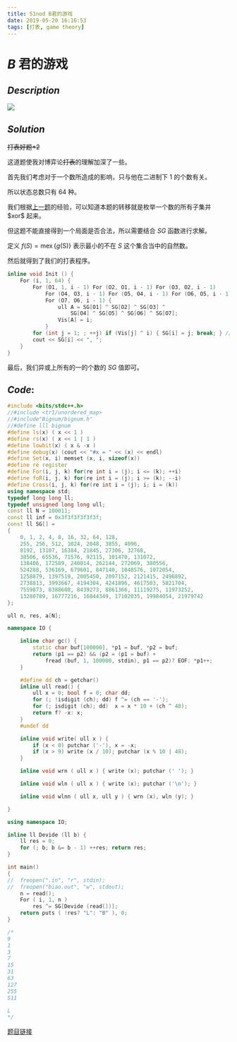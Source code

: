 ```yaml
---
title: 51nod B君的游戏
date: 2019-05-20 16:16:53
tags: [打表, game theory]
---
```


# $B$ 君的游戏



## $Description$

![](https://s2.ax1x.com/2019/05/20/Ex12C9.png)



## $Solution$

~~打表好题*2~~

这道题使我对博弈论~~打表~~的理解加深了一些。

首先我们考虑对于一个数所造成的影响，只与他在二进制下 $1$ 的个数有关。

所以状态总数只有 $64$ 种。

我们根据[上一题]([https://cesarelg.github.io/2019/05/20/51nod-%E5%B0%8FC%E7%9A%84%E6%B8%B8%E6%88%8F/](https://cesarelg.github.io/2019/05/20/51nod-小C的游戏/))的经验，可以知道本题的转移就是枚举一个数的所有子集并 $xor$ 起来。

但这题不能直接得到一个局面是否合法，所以需要结合 $SG$ 函数进行求解。

定义 $f(S) = \operatorname{mex}\{g(\mathrm{S})\}$ 表示最小的不在 $S$ 这个集合当中的自然数。

然后就得到了我们的打表程序。

```cpp
inline void Init () {
    For (i, 1, 64) {
        For (O1, 1, i - 1) For (O2, O1, i - 1) For (O3, O2, i - 1) 
            For (O4, O3, i - 1) For (O5, O4, i - 1) For (O6, O5, i - 1) 
            For (O7, O6, i - 1) {
                ull A = SG[O1] ^ SG[O2] ^ SG[O3] ^ 
                    SG[O4] ^ SG[O5] ^ SG[O6] ^ SG[O7];
                Vis[A] = i;
            }
        for (int j = 1; ; ++j) if (Vis[j] ^ i) { SG[i] = j; break; } // 暴力求 mex 
        cout << SG[i] << ", ";
    }
}
```



最后，我们异或上所有的一的个数的 $SG$ 值即可。



## $Code:$

```cpp
#include <bits/stdc++.h>
//#include <tr1/unordered_map>
//#include"Bignum/bignum.h"
//#define lll bignum
#define ls(x) ( x << 1 )
#define rs(x) ( x << 1 | 1 )
#define lowbit(x) ( x & -x )
#define debug(x) (cout << "#x = " << (x) << endl)
#define Set(x, i) memset (x, i, sizeof(x))
#define re register
#define For(i, j, k) for(re int i = (j); i <= (k); ++i)
#define foR(i, j, k) for(re int i = (j); i >= (k); --i)
#define Cross(i, j, k) for(re int i = (j); i; i = (k))
using namespace std;
typedef long long ll;
typedef unsigned long long ull;
const ll N = 100011;
const ll inf = 0x3f3f3f3f3f3f;
const ll SG[] = 
{
    0, 1, 2, 4, 8, 16, 32, 64, 128, 
    255, 256, 512, 1024, 2048, 3855, 4096, 
    8192, 13107, 16384, 21845, 27306, 32768, 
    38506, 65536, 71576, 92115, 101470, 131072, 
    138406, 172589, 240014, 262144, 272069, 380556, 
    524288, 536169, 679601, 847140, 1048576, 1072054, 
    1258879, 1397519, 2005450, 2097152, 2121415, 2496892, 
    2738813, 3993667, 4194304, 4241896, 4617503, 5821704, 
    7559873, 8388608, 8439273, 8861366, 11119275, 11973252, 
    13280789, 16777216, 16844349, 17102035, 19984054, 21979742
};

ull n, res, a[N];

namespace IO {

    inline char gc() {
        static char buf[100000], *p1 = buf, *p2 = buf;
        return (p1 == p2) && (p2 = (p1 = buf) +
            fread (buf, 1, 100000, stdin), p1 == p2)? EOF: *p1++; 
    }

    #define dd ch = getchar()
    inline ull read() {
        ull x = 0; bool f = 0; char dd;
        for (; !isdigit (ch); dd) f ^= (ch == '-');
        for (; isdigit (ch); dd)  x = x * 10 + (ch ^ 48);
        return f? -x: x;
    }
    #undef dd

    inline void write( ull x ) {
        if (x < 0) putchar ('-'), x = -x;
        if (x > 9) write (x / 10); putchar (x % 10 | 48);
    }

    inline void wrn ( ull x ) { write (x); putchar (' '); }

    inline void wln ( ull x ) { write (x); putchar ('\n'); }

    inline void wlnn ( ull x, ull y ) { wrn (x), wln (y); }

}

using namespace IO;

inline ll Devide (ll b) {
    ll res = 0;
    for (; b; b &= b - 1) ++res; return res;
}

int main()
{
//  freopen(".in", "r", stdin);
//  freopen("biao.out", "w", stdout);
    n = read();
    For ( i, 1, n ) 
        res ^= SG[Devide (read())];
    return puts ( !res? "L": "B" ), 0;
}

/*
9
1
3
7
15
31
63
127
255
511

L
*/

```

[题目链接](<http://www.51nod.com/Challenge/Problem.html#!#problemId=1549>)